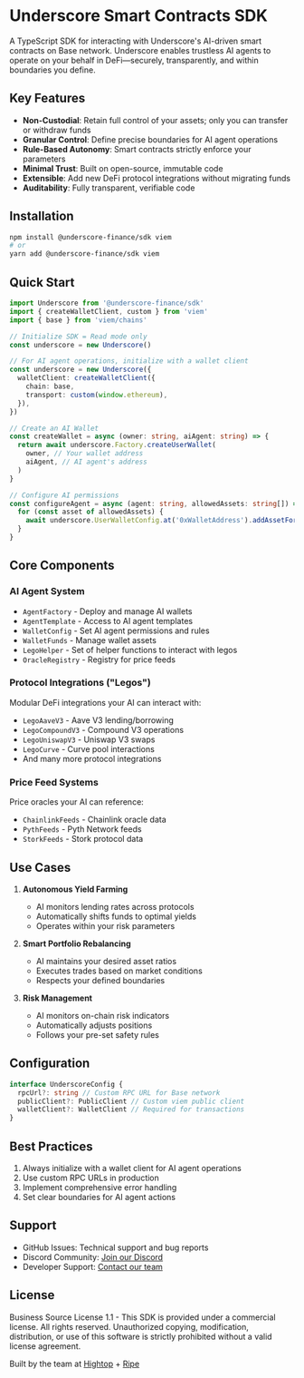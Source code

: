 # Underscore Smart Contracts SDK

A TypeScript SDK for interacting with Underscore's AI-driven smart contracts on Base network. Underscore enables trustless AI agents to operate on your behalf in DeFi—securely, transparently, and within boundaries you define.

## Key Features

- **Non-Custodial**: Retain full control of your assets; only you can transfer or withdraw funds
- **Granular Control**: Define precise boundaries for AI agent operations
- **Rule-Based Autonomy**: Smart contracts strictly enforce your parameters
- **Minimal Trust**: Built on open-source, immutable code
- **Extensible**: Add new DeFi protocol integrations without migrating funds
- **Auditability**: Fully transparent, verifiable code

## Installation

```bash
npm install @underscore-finance/sdk viem
# or
yarn add @underscore-finance/sdk viem
```

## Quick Start

```typescript
import Underscore from '@underscore-finance/sdk'
import { createWalletClient, custom } from 'viem'
import { base } from 'viem/chains'

// Initialize SDK = Read mode only
const underscore = new Underscore()

// For AI agent operations, initialize with a wallet client
const underscore = new Underscore({
  walletClient: createWalletClient({
    chain: base,
    transport: custom(window.ethereum),
  }),
})

// Create an AI Wallet
const createWallet = async (owner: string, aiAgent: string) => {
  return await underscore.Factory.createUserWallet(
    owner, // Your wallet address
    aiAgent, // AI agent's address
  )
}

// Configure AI permissions
const configureAgent = async (agent: string, allowedAssets: string[]) => {
  for (const asset of allowedAssets) {
    await underscore.UserWalletConfig.at('0xWalletAddress').addAssetForAgent(agent, asset)
  }
}
```

## Core Components

### AI Agent System

- `AgentFactory` - Deploy and manage AI wallets
- `AgentTemplate` - Access to AI agent templates
- `WalletConfig` - Set AI agent permissions and rules
- `WalletFunds` - Manage wallet assets
- `LegoHelper` - Set of helper functions to interact with legos
- `OracleRegistry` - Registry for price feeds

### Protocol Integrations ("Legos")

Modular DeFi integrations your AI can interact with:

- `LegoAaveV3` - Aave V3 lending/borrowing
- `LegoCompoundV3` - Compound V3 operations
- `LegoUniswapV3` - Uniswap V3 swaps
- `LegoCurve` - Curve pool interactions
- And many more protocol integrations

### Price Feed Systems

Price oracles your AI can reference:

- `ChainlinkFeeds` - Chainlink oracle data
- `PythFeeds` - Pyth Network feeds
- `StorkFeeds` - Stork protocol data

## Use Cases

1. **Autonomous Yield Farming**

   - AI monitors lending rates across protocols
   - Automatically shifts funds to optimal yields
   - Operates within your risk parameters

2. **Smart Portfolio Rebalancing**

   - AI maintains your desired asset ratios
   - Executes trades based on market conditions
   - Respects your defined boundaries

3. **Risk Management**
   - AI monitors on-chain risk indicators
   - Automatically adjusts positions
   - Follows your pre-set safety rules

## Configuration

```typescript
interface UnderscoreConfig {
  rpcUrl?: string // Custom RPC URL for Base network
  publicClient?: PublicClient // Custom viem public client
  walletClient?: WalletClient // Required for transactions
}
```

## Best Practices

1. Always initialize with a wallet client for AI agent operations
2. Use custom RPC URLs in production
3. Implement comprehensive error handling
4. Set clear boundaries for AI agent actions

## Support

- GitHub Issues: Technical support and bug reports
- Discord Community: [Join our Discord](https://discord.gg/Y6PWmndNaC)
- Developer Support: [Contact our team](https://underscore.fi)

## License

Business Source License 1.1 - This SDK is provided under a commercial license. All rights reserved. Unauthorized copying, modification, distribution, or use of this software is strictly prohibited without a valid license agreement.

Built by the team at [Hightop](http://hightop.com) + [Ripe](http://ripe.finance)
